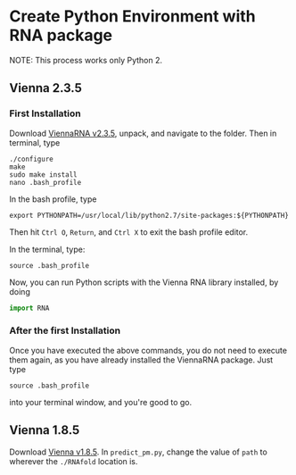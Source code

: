 # Create Python Environment with RNA package
NOTE: This process works only Python 2.

## Vienna 2.3.5
### First Installation

Download [ViennaRNA v2.3.5](http://www.tbi.univie.ac.at/RNA/), unpack, and navigate to the folder. Then in terminal, type
```
./configure
make
sudo make install
nano .bash_profile
```
In the bash profile, type
```
export PYTHONPATH=/usr/local/lib/python2.7/site-packages:${PYTHONPATH}
```
Then hit ```Ctrl O```, ```Return```,  and ```Ctrl X``` to exit the bash profile editor.

In the terminal, type:
```
source .bash_profile
```
Now, you can run Python scripts with the Vienna RNA library installed, by doing
```python
import RNA
```

### After the first Installation
Once you have executed the above commands, you do not need to execute them again,
as you have already installed the ViennaRNA package. Just type
```
source .bash_profile
```
into your terminal window, and you're good to go.

## Vienna 1.8.5
Download [Vienna v1.8.5](https://www.tbi.univie.ac.at/RNA/#download). In `predict_pm.py`, change the value of `path` to wherever the `./RNAfold` location is.
